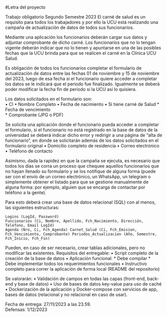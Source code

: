 #Letra del proyecto

Trabajo obligatorio  Segundo Semestre 2023  El carné de salud es un requisito para todos los trabajadores y por ello la UCU está realizando una campaña de actualización de datos de todos sus funcionarios. 

Mediante una aplicación los funcionarios deberán cargar sus datos y adjuntar comprobante de dicho carné. Los funcionarios que no lo tengan vigente deberán indicar que no lo tienen y apuntarse en una de las posibles fechas que la UCU brinda para que se realicen el carné en la Clínica UCU Salud.  

Es obligación de todos los funcionarios completar el formulario de actualización de datos entre las fechas 01 de noviembre y 15 de noviembre del 2023, luego de esa fecha si el funcionario quiere acceder a completar los datos se le indicará que el periodo fue finalizado. Igualmente se deberá poder modificar la fecha fin de periodo si la UCU así lo quisiera.

Los datos solicitados en el formulario son:  
    • CI 
    • Nombre Completo 
    • Fecha de nacimiento 
    • Si tiene carné de Salud 
        * Fecha de vencimiento  
        * Comprobante (JPG o PDF)  
    
Se solicita una aplicación donde el funcionario pueda acceder a completar el formulario, si el funcionario no está registrado en la base de datos de la universidad se deberá indicar dicho error y redirigir a una página de “alta de funcionario”, en donde se solicitarán además de los datos solicitados en el formulario original 
    • Domicilio completo de residencia 
    • Correo electrónico 
    • Teléfono de contacto  
    
Asimismo, dada la rapidez en que la campaña se ejecuta, es necesario que todos los días se corra un proceso que chequee aquellos funcionarios que no hayan llenado su formulario y se los notifique de alguna forma (puede ser con el envío de un correo electrónico, un WhatsApp, un telegram o simplemente obtener el listado para que se gestione manualmente de alguna forma: por ejemplo, alguien que se encarga de contactar por teléfono a la gente).  

Para esto deberá crear una base de datos relacional (SQL) con al menos, las siguientes estructuras: 

    Logins (LogId, Password) 
    Funcionarios (Ci, Nombre, Apellido, Fch_Nacimiento, Dirección, Teléfono, Email LogId) 
    Agenda (Nro, Ci, Fch_Agenda) Carnet_Salud (Ci, Fch_Emision, Fch_Vencimiento, Comprobante) Periodos_Actualizacion (Año, Semestre, Fch_Inicio, Fch_Fin)  

Pueden, en caso de ser necesario, crear tablas adicionales, pero no modificar las existentes.   Requisitos del entregable: 
    • Script completo de la creación de la base de datos 
    • Aplicación funcional: 
        * Debe compilar 
        * Debe implementar todos los requerimientos funcionales 
    • Instructivo completo para correr la aplicación de forma local (README del repositorio)  

Se valorarán: 
    • Validación de campos en todas las capas (front-end, back-end y base de datos) 
    • Uso de bases de datos key-value para uso de caché 
    • Dockerización de la aplicación y Docker-compose con servicios de app, bases de datos (relacional y no relacional en caso de usar).   

Fecha de entrega: 27/11/2023 a las 23.59.  
Defensas: 1/12/2023 